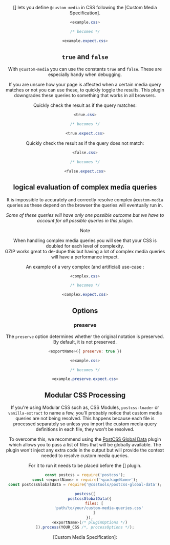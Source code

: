 <!-- Available Variables: -->
<!-- <humanReadableName> PostCSS Your Plugin -->
<!-- <exportName> postcssYourPlugin -->
<!-- <packageName> @csstools/postcss-your-plugin -->
<!-- <packageVersion> 1.0.0 -->
<!-- <packagePath> plugins/postcss-your-plugin -->
<!-- <cssdbId> your-feature -->
<!-- <specUrl> https://www.w3.org/TR/css-color-4/#funcdef-color -->
<!-- <example.css> file contents for examples/example.css -->
<!-- <header> -->
<!-- <usage> usage instructions -->
<!-- <envSupport> -->
<!-- <corsWarning> -->
<!-- <linkList> -->
<!-- <parallelBuildsNotice> -->
<!-- to generate : npm run docs -->

<header>

[<humanReadableName>] lets you define `@custom-media` in CSS following the [Custom Media Specification].

```css
<example.css>

/* becomes */

<example.expect.css>
```

## `true` and `false`

With `@custom-media` you can use the constants `true` and `false`.
These are especially handy when debugging.

If you are unsure how your page is affected when a certain media query matches or not you can use these, to quickly toggle the results.
This plugin downgrades these queries to something that works in all browsers.

Quickly check the result as if the query matches:

```css
<true.css>

/* becomes */

<true.expect.css>
```

Quickly check the result as if the query does not match:

```css
<false.css>

/* becomes */

<false.expect.css>
```

## logical evaluation of complex media queries

It is impossible to accurately and correctly resolve complex `@custom-media` queries
as these depend on the browser the queries will eventually run in.

_Some of these queries will have only one possible outcome but we have to account for all possible queries in this plugin._

> [!NOTE]
> When handling complex media queries you will see that your CSS is doubled for each level of complexity.<br>
> GZIP works great to de-dupe this but having a lot of complex media queries will have a performance impact.

An example of a very complex (and artificial) use-case :

```css
<complex.css>

/* becomes */

<complex.expect.css>
```

<usage>

<envSupport>

## Options

### preserve

The `preserve` option determines whether the original notation
is preserved. By default, it is not preserved.

```js
<exportName>({ preserve: true })
```

```css
<example.css>

/* becomes */

<example.preserve.expect.css>
```

## Modular CSS Processing

If you're using Modular CSS such as, CSS Modules, `postcss-loader` or `vanilla-extract` to name a few, you'll probably 
notice that custom media queries are not being resolved. This happens because each file is processed separately so 
unless you import the custom media query definitions in each file, they won't be resolved.

To overcome this, we recommend using the [PostCSS Global Data](https://github.com/csstools/postcss-plugins/tree/main/plugins/postcss-global-data#readme)
plugin which allows you to pass a list of files that will be globally available. The plugin won't inject any extra code
in the output but will provide the context needed to resolve custom media queries.

For it to run it needs to be placed before the [<humanReadableName>] plugin.

```js
const postcss = require('postcss');
const <exportName> = require('<packageName>');
const postcssGlobalData = require('@csstools/postcss-global-data');

postcss([
	postcssGlobalData({
		files: [
			'path/to/your/custom-media-queries.css'
		]
	}),
	<exportName>(/* pluginOptions */)
]).process(YOUR_CSS /*, processOptions */);
```

<linkList>
[Custom Media Specification]: <specUrl>
